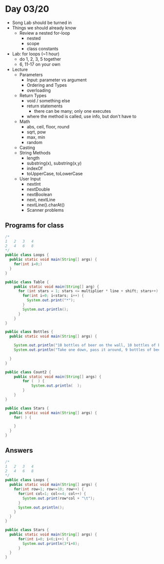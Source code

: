 # Day 03/20

+ Song Lab should be turned in
+ Things we should already know
  + Review a nested for-loop  
    - nested
    - scope
    - class constants
+ Lab: for loops (~1 hour)
  - do 1, 2, 3, 5 together
  - 6, 11-17 on your own
+ Lecture
  - Parameters
    - Input: parameter vs argument
    - Ordering and Types
    - overloading
  - Return Types
    - void / something else
    - return statements
      - there can be many; only one executes
    - where the method is called, use info, but don't have to
  - Math
    - abs, ceil, floor, round
    - sqrt, pow
    - max, min
    - random
  - Casting
  - String Methods
    - length
    - substring(x), substring(x,y)
    - indexOf
    - toUpperCase, toLowerCase
  - User Input
    - nextInt
    - nextDouble
    - nextBoolean
    - next, nextLine
    - nextLine().charAt()
    - Scanner problems

## Programs for class

```java
/*
1   2   3   4
2   4   6   8
*/
public class Loops {
  public static void main(String[] args) {
    for(int i=0;)
  }
}
```

```java
public class Table {
    public static void main(String[] arg) {
      for (int stars = 1; stars <= multiplier * line + shift; stars++) {
        for(int i=0; i<stars; i++) {
          System.out.print("*");
        }
        System.out.println();
      }
    }
}
```

```java
public class Bottles {
  public static void main(String[] args) {

    System.out.println("10 bottles of beer on the wall, 10 bottles of beer");
    System.out.println("Take one down, pass it around, 9 bottles of beer on the wall");

  }
}
```

```java
public class Count2 {
    public static void main(String[] args) {
        for (  ) {
            System.out.println(  );
        }
    }
}
```

```java
public class Stars {
  public static void main(String[] args) {
    for( ) {

    }
  }
}
```

## Answers

```java
/*
1   2   3   4
2   4   6   8
*/
public class Loops {
  public static void main(String[] args) {
    for(int row=1; row<=10; row++) {
      for(int col=1; col<=4; col++) {
        System.out.print(row*col + "\t");
      }
      System.out.println();
    }
  }
}
```

```java
public class Stars {
  public static void main(String[] args) {
      for(int i=0; i<6;i++) {
        System.out.println(3*i+8);
      }
  }
}
```
